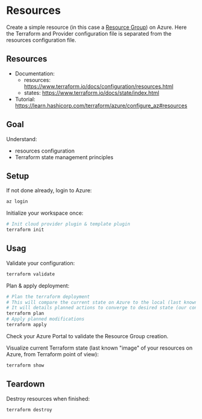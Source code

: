 # Resources
Create a simple resource (in this case a [Resource Group](https://docs.microsoft.com/azure/azure-resource-manager/resource-group-overview#resource-groups)) on Azure.
Here the Terraform and Provider configuration file is separated from the resources configuration file.

## Resources
- Documentation:
  - resources: https://www.terraform.io/docs/configuration/resources.html
  - states: https://www.terraform.io/docs/state/index.html
- Tutorial: https://learn.hashicorp.com/terraform/azure/configure_az#resources

## Goal
Understand:
- resources configuration
- Terraform state management principles

## Setup
If not done already, login to Azure:
```bash
az login
```

Initialize your workspace once:
```bash
# Init cloud provider plugin & template plugin
terraform init
```

## Usag
Validate your configuration:
```bash
terraform validate
```

Plan & apply deployment:
```bash
# Plan the terraform deployment
# This will compare the current state on Azure to the local (last known) terraform state
# It will details planned actions to converge to desired state (our configuration)
terraform plan
# Apply planned modifications
terraform apply
```

Check your Azure Portal to validate the Resource Group creation.

Visualize current Terraform state (last known "image" of your resources on Azure, from Terraform point of view):
```bash
terraform show
```

## Teardown
Destroy resources when finished:
```bash
terraform destroy
```
